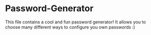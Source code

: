 # Password-Generator
This file contains a cool and fun password generator! It allows you to choose many different ways to configure you own passwords :)
